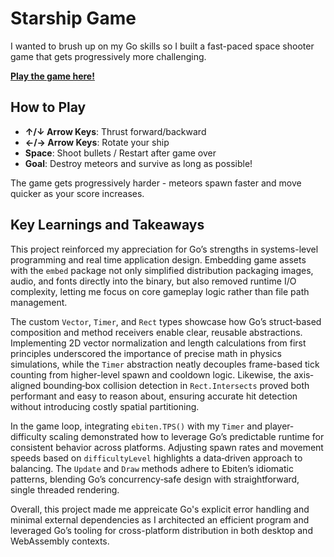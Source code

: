 # Starship Game

I wanted to brush up on my Go skills so I built a fast-paced space shooter game that gets progressively more challenging.

**[Play the game here!](https://niknahadb.github.io/starship)**

## How to Play

- **↑/↓ Arrow Keys**: Thrust forward/backward
- **←/→ Arrow Keys**: Rotate your ship
- **Space**: Shoot bullets / Restart after game over
- **Goal**: Destroy meteors and survive as long as possible!

The game gets progressively harder - meteors spawn faster and move quicker as your score increases.

## Key Learnings and Takeaways

This project reinforced my appreciation for Go’s strengths in systems-level programming and real time application design. Embedding game assets with the `embed` package not only simplified distribution packaging images, audio, and fonts directly into the binary, but also removed runtime I/O complexity, letting me focus on core gameplay logic rather than file path management.

The custom `Vector`, `Timer`, and `Rect` types showcase how Go’s struct‐based composition and method receivers enable clear, reusable abstractions. Implementing 2D vector normalization and length calculations from first principles underscored the importance of precise math in physics simulations, while the `Timer` abstraction neatly decouples frame-based tick counting from higher-level spawn and cooldown logic. Likewise, the axis‐aligned bounding‐box collision detection in `Rect.Intersects` proved both performant and easy to reason about, ensuring accurate hit detection without introducing costly spatial partitioning.

In the game loop, integrating `ebiten.TPS()` with my `Timer` and player‐difficulty scaling demonstrated how to leverage Go’s predictable runtime for consistent behavior across platforms. Adjusting spawn rates and movement speeds based on `difficultyLevel` highlights a data‐driven approach to balancing. The `Update` and `Draw` methods adhere to Ebiten’s idiomatic patterns, blending Go’s concurrency‐safe design with straightforward, single threaded rendering.

Overall, this project made me appreicate Go's explicit error handling and minimal external dependencies as I architected an efficient program and leveraged Go’s tooling for cross-platform distribution in both desktop and WebAssembly contexts.
